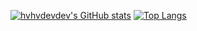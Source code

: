 [![hvhvdevdev's GitHub stats](https://github-readme-stats.vercel.app/api?username=hvhvdevdev&show_icons=true&theme=onedark&hide=contribs)]()
[![Top Langs](https://github-readme-stats.vercel.app/api/top-langs/?username=hvhvdevdev&layout=compact&theme=onedark&hide=CMake,Makefile,CPP)]()
